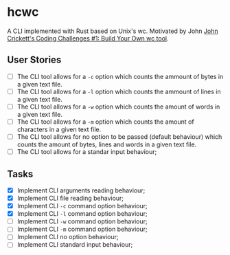 # hcwc

A CLI implemented with Rust based on Unix's wc. Motivated by John [John Crickett's Coding Challenges #1: Build Your Own wc tool](https://codingchallenges.fyi/challenges/challenge-wc).

## User Stories

- [ ] The CLI tool allows for a `-c` option which counts the ammount of bytes in a given text file.
- [ ] The CLI tool allows for a `-l` option which counts the ammount of lines in a given text file.
- [ ] The CLI tool allows for a `-w` option which counts the amount of words in a given text file.
- [ ] The CLI tool allows for a `-m` option which counts the amount of characters in a given text file.
- [ ] The CLI tool allows for no option to be passed (default behaviour) which counts the amount of bytes, lines and words in a given text file.
- [ ] The CLI tool allows for a standar input behaviour;

## Tasks

- [x] Implement CLI arguments reading behaviour;
- [x] Implement CLI file reading behaviour;
- [x] Implement CLI `-c` command option behaviour;
- [x] Implement CLI `-l` command option behaviour;
- [ ] Implement CLI `-w` command option behaviour;
- [ ] Implement CLI `-m` command option behaviour;
- [ ] Implement CLI no option behaviour;
- [ ] Implement CLI standard input behaviour;